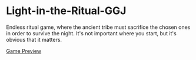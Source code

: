 # Light-in-the-Ritual-GGJ
Endless ritual game, where the ancient tribe must sacrifice the chosen ones in order to survive the night. It's not important where you start, but it's obvious that it matters.

[Game Preview](https://www.youtube.com/watch?v=CG2kVKcYE28)
